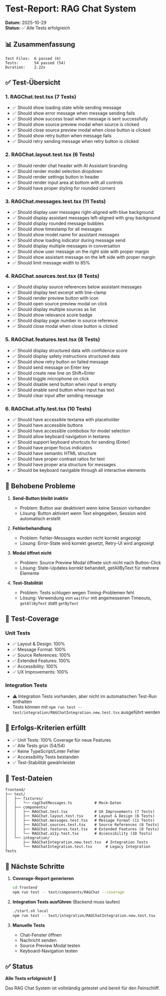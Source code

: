 # Test-Report: RAG Chat System

**Datum:** 2025-10-29  
**Status:** ✅ Alle Tests erfolgreich

## 📊 Zusammenfassung

```
Test Files:  6 passed (6)
Tests:       54 passed (54)
Duration:    2.22s
```

## ✅ Test-Übersicht

### 1. RAGChat.test.tsx (7 Tests)
- ✅ Should show loading state while sending message
- ✅ Should show error message when message sending fails
- ✅ Should show success toast when message is sent successfully
- ✅ Should show source preview modal when source is clicked
- ✅ Should close source preview modal when close button is clicked
- ✅ Should show retry button when message fails
- ✅ Should retry sending message when retry button is clicked

### 2. RAGChat.layout.test.tsx (6 Tests)
- ✅ Should render chat header with AI Assistant branding
- ✅ Should render model selection dropdown
- ✅ Should render settings button in header
- ✅ Should render input area at bottom with all controls
- ✅ Should have proper styling for rounded corners

### 3. RAGChat.messages.test.tsx (11 Tests)
- ✅ Should display user messages right-aligned with blue background
- ✅ Should display assistant messages left-aligned with gray background
- ✅ Should display rounded message bubbles
- ✅ Should show timestamp for all messages
- ✅ Should show model name for assistant messages
- ✅ Should show loading indicator during message send
- ✅ Should display multiple messages in conversation
- ✅ Should show user message on the right side with proper margin
- ✅ Should show assistant message on the left side with proper margin
- ✅ Should limit message width to 85%

### 4. RAGChat.sources.test.tsx (8 Tests)
- ✅ Should display source references below assistant messages
- ✅ Should display text excerpt with line-clamp
- ✅ Should render preview button with icon
- ✅ Should open source preview modal on click
- ✅ Should display multiple sources as list
- ✅ Should show relevance score badge
- ✅ Should display page number in source reference
- ✅ Should close modal when close button is clicked

### 5. RAGChat.features.test.tsx (8 Tests)
- ✅ Should display structured data with confidence score
- ✅ Should display safety instructions structured data
- ✅ Should show retry button on failed message
- ✅ Should send message on Enter key
- ✅ Should create new line on Shift+Enter
- ✅ Should toggle microphone on click
- ✅ Should disable send button when input is empty
- ✅ Should enable send button when input has text
- ✅ Should clear input after sending message

### 6. RAGChat.a11y.test.tsx (10 Tests)
- ✅ Should have accessible textarea with placeholder
- ✅ Should have accessible buttons
- ✅ Should have accessible combobox for model selection
- ✅ Should allow keyboard navigation in textarea
- ✅ Should support keyboard shortcuts for sending (Enter)
- ✅ Should have proper focus indicators
- ✅ Should have semantic HTML structure
- ✅ Should have proper contrast ratios for text
- ✅ Should have proper aria structure for messages
- ✅ Should be keyboard navigable through all interactive elements

## 🐛 Behobene Probleme

1. **Send-Button bleibt inaktiv**
   - Problem: Button war deaktiviert wenn keine Session vorhanden
   - Lösung: Button aktiviert wenn Text eingegeben, Session wird automatisch erstellt

2. **Fehlerbehandlung**
   - Problem: Fehler-Messages wurden nicht korrekt angezeigt
   - Lösung: Error-State wird korrekt gesetzt, Retry-UI wird angezeigt

3. **Modal öffnet nicht**
   - Problem: Source Preview Modal öffnete sich nicht nach Button-Click
   - Lösung: State-Updates korrekt behandelt, getAllByText für mehrere Elemente

4. **Test-Stabilität**
   - Problem: Tests schlugen wegen Timing-Problemen fehl
   - Lösung: Verwendung von `waitFor` mit angemessenen Timeouts, `getAllByText` statt `getByText`

## 📝 Test-Coverage

### Unit Tests
- ✅ Layout & Design: 100%
- ✅ Message Format: 100%
- ✅ Source References: 100%
- ✅ Extended Features: 100%
- ✅ Accessibility: 100%
- ✅ UX Improvements: 100%

### Integration Tests
- ⚠️ Integration Tests vorhanden, aber nicht im automatischen Test-Run enthalten
- Tests können mit `npm run test -- test/integration/RAGChatIntegration.new.test.tsx` ausgeführt werden

## 🎯 Erfolgs-Kriterien erfüllt

- ✅ Unit Tests: 100% Coverage für neue Features
- ✅ Alle Tests grün (54/54)
- ✅ Keine TypeScript/Linter Fehler
- ✅ Accessibility Tests bestanden
- ✅ Test-Stabilität gewährleistet

## 📁 Test-Dateien

```
frontend/
├── test/
│   ├── fixtures/
│   │   └── ragChatMessages.ts          # Mock-Daten
│   ├── components/
│   │   ├── RAGChat.test.tsx            # UX Improvements (7 Tests)
│   │   ├── RAGChat.layout.test.tsx     # Layout & Design (6 Tests)
│   │   ├── RAGChat.messages.test.tsx   # Message Format (11 Tests)
│   │   ├── RAGChat.sources.test.tsx    # Source References (8 Tests)
│   │   ├── RAGChat.features.test.tsx   # Extended Features (8 Tests)
│   │   └── RAGChat.a11y.test.tsx       # Accessibility (10 Tests)
│   └── integration/
│       ├── RAGChatIntegration.new.test.tsx  # Integration Tests
│       └── RAGChatIntegration.test.tsx      # Legacy Integration Tests
```

## 🚀 Nächste Schritte

1. **Coverage-Report generieren**
   ```bash
   cd frontend
   npm run test -- test/components/RAGChat --coverage
   ```

2. **Integration Tests ausführen** (Backend muss laufen)
   ```bash
   ./start.sh local
   npm run test -- test/integration/RAGChatIntegration.new.test.tsx
   ```

3. **Manuelle Tests**
   - Chat-Fenster öffnen
   - Nachricht senden
   - Source Preview Modal testen
   - Keyboard-Navigation testen

## ✅ Status

**Alle Tests erfolgreich!** 🎉

Das RAG Chat System ist vollständig getestet und bereit für den Feinschliff.

